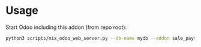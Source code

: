 # Usage

Start Odoo including this addon (from repo root):

```bash
python3 scripts/nix_odoo_web_server.py --db-name mydb --addon sale_payment_sheet
```
